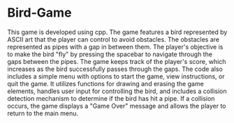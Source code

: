 # Bird-Game
This game is developed using cpp.
The game features a bird represented by ASCII art that the player can control to avoid obstacles. 
The obstacles are represented as pipes with a gap in between them. The player's objective is to make the bird "fly" by pressing the spacebar to navigate through the gaps between the pipes. The game keeps track of the player's score, which increases as the bird successfully passes through the gaps. The code also includes a simple menu with options to start the game, view instructions, or quit the game. It utilizes functions for drawing and erasing the game elements, handles user input for controlling the bird, and includes a collision detection mechanism to determine if the bird has hit a pipe. 
If a collision occurs, the game displays a "Game Over" message and allows the player to return to the main menu.
